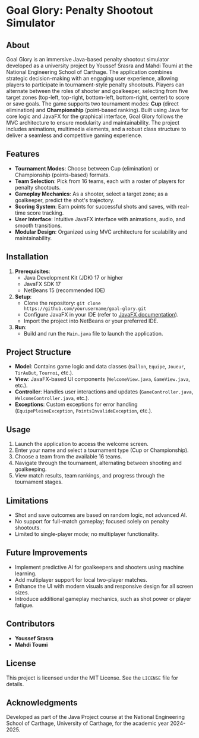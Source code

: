 # Goal Glory: Penalty Shootout Simulator

## About
Goal Glory is an immersive Java-based penalty shootout simulator developed as a university project by Youssef Srasra and Mahdi Toumi at the National Engineering School of Carthage. The application combines strategic decision-making with an engaging user experience, allowing players to participate in tournament-style penalty shootouts. Players can alternate between the roles of shooter and goalkeeper, selecting from five target zones (top-left, top-right, bottom-left, bottom-right, center) to score or save goals. The game supports two tournament modes: **Cup** (direct elimination) and **Championship** (point-based ranking). Built using Java for core logic and JavaFX for the graphical interface, Goal Glory follows the MVC architecture to ensure modularity and maintainability. The project includes animations, multimedia elements, and a robust class structure to deliver a seamless and competitive gaming experience.

## Features
- **Tournament Modes**: Choose between Cup (elimination) or Championship (points-based) formats.
- **Team Selection**: Pick from 16 teams, each with a roster of players for penalty shootouts.
- **Gameplay Mechanics**: As a shooter, select a target zone; as a goalkeeper, predict the shot's trajectory.
- **Scoring System**: Earn points for successful shots and saves, with real-time score tracking.
- **User Interface**: Intuitive JavaFX interface with animations, audio, and smooth transitions.
- **Modular Design**: Organized using MVC architecture for scalability and maintainability.

## Installation
1. **Prerequisites**:
   - Java Development Kit (JDK) 17 or higher
   - JavaFX SDK 17
   - NetBeans 15 (recommended IDE)
2. **Setup**:
   - Clone the repository: `git clone https://github.com/yourusername/goal-glory.git`
   - Configure JavaFX in your IDE (refer to [JavaFX documentation](https://openjfx.io/)).
   - Import the project into NetBeans or your preferred IDE.
3. **Run**:
   - Build and run the `Main.java` file to launch the application.

## Project Structure
- **Model**: Contains game logic and data classes (`Ballon`, `Equipe`, `Joueur`, `TirAuBut`, `Tournoi`, etc.).
- **View**: JavaFX-based UI components (`WelcomeView.java`, `GameView.java`, etc.).
- **Controller**: Handles user interactions and updates (`GameController.java`, `WelcomeController.java`, etc.).
- **Exceptions**: Custom exceptions for error handling (`EquipePleineException`, `PointsInvalideException`, etc.).

## Usage
1. Launch the application to access the welcome screen.
2. Enter your name and select a tournament type (Cup or Championship).
3. Choose a team from the available 16 teams.
4. Navigate through the tournament, alternating between shooting and goalkeeping.
5. View match results, team rankings, and progress through the tournament stages.

## Limitations
- Shot and save outcomes are based on random logic, not advanced AI.
- No support for full-match gameplay; focused solely on penalty shootouts.
- Limited to single-player mode; no multiplayer functionality.

## Future Improvements
- Implement predictive AI for goalkeepers and shooters using machine learning.
- Add multiplayer support for local two-player matches.
- Enhance the UI with modern visuals and responsive design for all screen sizes.
- Introduce additional gameplay mechanics, such as shot power or player fatigue.

## Contributors
- **Youssef Srasra**
- **Mahdi Toumi**

## License
This project is licensed under the MIT License. See the `LICENSE` file for details.

## Acknowledgments
Developed as part of the Java Project course at the National Engineering School of Carthage, University of Carthage, for the academic year 2024-2025.